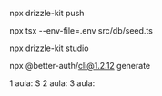 <!-- Criar schema no BD -->

npx drizzle-kit push

<!-- Inserir os seeds -->

npx tsx --env-file=.env src/db/seed.ts

<!-- Verificar os dados -->

npx drizzle-kit studio

<!-- Gerar Schema de autenticação com o better-auth -->

npx @better-auth/cli@1.2.12 generate

<!-- Letras Certificado -->

1 aula: S
2 aula:
3 aula:
